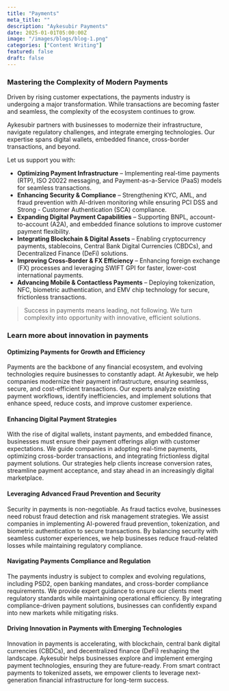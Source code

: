 ```yaml
---
title: "Payments"
meta_title: ""
description: "Aykesubir Payments"
date: 2025-01-01T05:00:00Z
image: "/images/blogs/blog-1.png"
categories: ["Content Writing"]
featured: false
draft: false
---
```


### Mastering the Complexity of Modern Payments

Driven by rising customer expectations, the payments industry is undergoing a major transformation. While transactions are becoming faster and seamless, the complexity of the ecosystem continues to grow.

Aykesubir partners with businesses to modernize their infrastructure, navigate regulatory challenges, and integrate emerging technologies. Our expertise spans digital wallets, embedded finance, cross-border transactions, and beyond.

Let us support you with:
- **Optimizing Payment Infrastructure** – Implementing real-time payments (RTP), ISO 20022 messaging, and Payment-as-a-Service (PaaS) models for seamless transactions.
- **Enhancing Security & Compliance** – Strengthening KYC, AML, and fraud prevention with AI-driven monitoring while ensuring PCI DSS and Strong - Customer Authentication (SCA) compliance.
- **Expanding Digital Payment Capabilities** – Supporting BNPL, account-to-account (A2A), and embedded finance solutions to improve customer payment flexibility.
- **Integrating Blockchain & Digital Assets** – Enabling cryptocurrency payments, stablecoins, Central Bank Digital Currencies (CBDCs), and Decentralized Finance (DeFi) solutions.
- **Improving Cross-Border & FX Efficiency** – Enhancing foreign exchange (FX) processes and leveraging SWIFT GPI for faster, lower-cost international payments.
- **Advancing Mobile & Contactless Payments** – Deploying tokenization, NFC, biometric authentication, and EMV chip technology for secure, frictionless transactions.

> Success in payments means leading, not following. We turn complexity into opportunity with innovative, efficient solutions.

### Learn more about innovation in payments

#### Optimizing Payments for Growth and Efficiency

Payments are the backbone of any financial ecosystem, and evolving technologies require businesses to constantly adapt. At Aykesubir, we help companies modernize their payment infrastructure, ensuring seamless, secure, and cost-efficient transactions. Our experts analyze existing payment workflows, identify inefficiencies, and implement solutions that enhance speed, reduce costs, and improve customer experience.

#### Enhancing Digital Payment Strategies

With the rise of digital wallets, instant payments, and embedded finance, businesses must ensure their payment offerings align with customer expectations. We guide companies in adopting real-time payments, optimizing cross-border transactions, and integrating frictionless digital payment solutions. Our strategies help clients increase conversion rates, streamline payment acceptance, and stay ahead in an increasingly digital marketplace.

#### Leveraging Advanced Fraud Prevention and Security
Security in payments is non-negotiable. As fraud tactics evolve, businesses need robust fraud detection and risk management strategies. We assist companies in implementing AI-powered fraud prevention, tokenization, and biometric authentication to secure transactions. By balancing security with seamless customer experiences, we help businesses reduce fraud-related losses while maintaining regulatory compliance.

#### Navigating Payments Compliance and Regulation
The payments industry is subject to complex and evolving regulations, including PSD2, open banking mandates, and cross-border compliance requirements. We provide expert guidance to ensure our clients meet regulatory standards while maintaining operational efficiency. By integrating compliance-driven payment solutions, businesses can confidently expand into new markets while mitigating risks.

#### Driving Innovation in Payments with Emerging Technologies
Innovation in payments is accelerating, with blockchain, central bank digital currencies (CBDCs), and decentralized finance (DeFi) reshaping the landscape. Aykesubir helps businesses explore and implement emerging payment technologies, ensuring they are future-ready. From smart contract payments to tokenized assets, we empower clients to leverage next-generation financial infrastructure for long-term success.